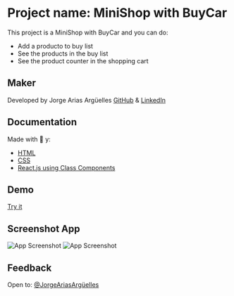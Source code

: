 # Project name: MiniShop with BuyCar

This project is a MiniShop with BuyCar and you can do:
- Add a producto to buy list
- See the products in the buy list
- See the product counter in the shopping cart

## Maker

Developed by Jorge Arias Argüelles [GitHub](https://github.com/jorgearguellles) &
[LinkedIn](https://www.linkedin.com/in/jorgeariasarguelles/)

## Documentation

Made with :green_heart: y:

- [HTML](https://developer.mozilla.org/es/docs/Web/HTML)
- [CSS](https://developer.mozilla.org/es/docs/Web/CSS)
- [React.js using Class Components](https://es.reactjs.org)

## Demo

[Try it]()

## Screenshot App

![App Screenshot](https://github.com/jorgearguellles/carro-de-compras/blob/main/src/images/1.png)
![App Screenshot](https://github.com/jorgearguellles/carro-de-compras/blob/main/src/images/2.png)

## Feedback

Open to: [@JorgeAriasArgüelles](https://www.linkedin.com/in/jorgeariasarguelles/)
